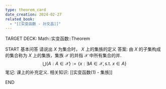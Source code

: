 ```yaml
---
type: theorem_card
date_creation: 2024-02-27
related_book:
  - "[[实变函数 - 孙文昌]]"
---
```

TARGET DECK: Math::实变函数::Theorem

START
基本问答
请说出 $X$ 为集合时， $X$ 上的集族的定义
答案:
由 $X$ 的子集构成的集合称为 $X$ 上的集族，集族 $\mathcal{X}$ 的并指 $\mathcal{X}$ 中所有集合的并.
$$
\bigcup \left\lbrace A: A\in \mathcal{X} \right\rbrace := \left\lbrace x: \exists A\in \mathcal{X}, \text{s.t. } x\in A  \right\rbrace
$$
笔记:
课上的补充定义.
相关知识:
[[实变函数(1) - 集族]]
<!--ID: 1709021348334-->
END